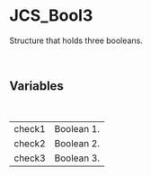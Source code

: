 <div id="content-header">
  <h1>JCS_Bool3</h1>
</div>

<p>
  Structure that holds three booleans.
</p>

<br/>
<h2>Variables</h2>
<br/>

<table>
  <tr>
    <td>check1</td>
    <td>Boolean 1.</td>
  </tr>
  <tr>
    <td>check2</td>
    <td>Boolean 2.</td>
  </tr>
  <tr>
    <td>check3</td>
    <td>Boolean 3.</td>
  </tr>
</table>
